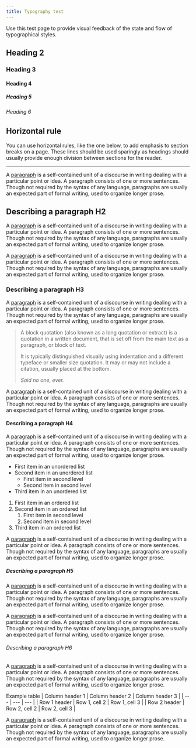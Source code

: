 ```yaml
---
title: Typography test
---
```

Use this test page to provide visual feedback of the state and flow of typographical styles.

Heading 2
---------

### Heading 3

#### Heading 4

##### Heading 5

###### Heading 6

Horizontal rule
---------------

You can use horizontal rules, like the one below, to add emphasis to section breaks on a page. These lines should be used sparingly as headings should usually provide enough division between sections for the reader.

* * * * *

A [paragraph](https://en.wikipedia.org/wiki/Paragraph) is a self-contained unit of a discourse in writing dealing with a particular point or idea. A paragraph consists of one or more sentences. Though not required by the syntax of any language, paragraphs are usually an expected part of formal writing, used to organize longer prose.

Describing a paragraph H2
-------------------------

A [paragraph](https://en.wikipedia.org/wiki/Paragraph) is a self-contained unit of a discourse in writing dealing with a particular point or idea. A paragraph consists of one or more sentences. Though not required by the syntax of any language, paragraphs are usually an expected part of formal writing, used to organize longer prose.

A [paragraph](https://en.wikipedia.org/wiki/Paragraph) is a self-contained unit of a discourse in writing dealing with a particular point or idea. A paragraph consists of one or more sentences. Though not required by the syntax of any language, paragraphs are usually an expected part of formal writing, used to organize longer prose.

### Describing a paragraph H3

A [paragraph](https://en.wikipedia.org/wiki/Paragraph) is a self-contained unit of a discourse in writing dealing with a particular point or idea. A paragraph consists of one or more sentences. Though not required by the syntax of any language, paragraphs are usually an expected part of formal writing, used to organize longer prose.

> A block quotation (also known as a long quotation or extract) is a quotation in a written document, that is set off from the main text as a paragraph, or block of text.
>
> It is typically distinguished visually using indentation and a different typeface or smaller size quotation. It may or may not include a citation, usually placed at the bottom.
>
> *Said no one, ever.*

A [paragraph](https://en.wikipedia.org/wiki/Paragraph) is a self-contained unit of a discourse in writing dealing with a particular point or idea. A paragraph consists of one or more sentences. Though not required by the syntax of any language, paragraphs are usually an expected part of formal writing, used to organize longer prose.

#### Describing a paragraph H4

A [paragraph](https://en.wikipedia.org/wiki/Paragraph) is a self-contained unit of a discourse in writing dealing with a particular point or idea. A paragraph consists of one or more sentences. Though not required by the syntax of any language, paragraphs are usually an expected part of formal writing, used to organize longer prose.

-   First item in an unordered list
-   Second item in an unordered list
    -   First item in second level
    -   Second item in second level
-   Third item in an unordered list

1.  First item in an ordered list
2.  Second item in an ordered list
    1.  First item in second level
    2.  Second item in second level
3.  Third item in an ordered list

A [paragraph](https://en.wikipedia.org/wiki/Paragraph) is a self-contained unit of a discourse in writing dealing with a particular point or idea. A paragraph consists of one or more sentences. Though not required by the syntax of any language, paragraphs are usually an expected part of formal writing, used to organize longer prose.

##### Describing a paragraph H5

A [paragraph](https://en.wikipedia.org/wiki/Paragraph) is a self-contained unit of a discourse in writing dealing with a particular point or idea. A paragraph consists of one or more sentences. Though not required by the syntax of any language, paragraphs are usually an expected part of formal writing, used to organize longer prose.

A [paragraph](https://en.wikipedia.org/wiki/Paragraph) is a self-contained unit of a discourse in writing dealing with a particular point or idea. A paragraph consists of one or more sentences. Though not required by the syntax of any language, paragraphs are usually an expected part of formal writing, used to organize longer prose.

###### Describing a paragraph H6

A [paragraph](https://en.wikipedia.org/wiki/Paragraph) is a self-contained unit of a discourse in writing dealing with a particular point or idea. A paragraph consists of one or more sentences. Though not required by the syntax of any language, paragraphs are usually an expected part of formal writing, used to organize longer prose.

Example table
| Column header 1 | Column header 2 | Column header 3 |
| --- | --- | --- |
| Row 1 header | Row 1, cell 2 | Row 1, cell 3 |
| Row 2 header | Row 2, cell 2 | Row 2, cell 3 |

A [paragraph](https://en.wikipedia.org/wiki/Paragraph) is a self-contained unit of a discourse in writing dealing with a particular point or idea. A paragraph consists of one or more sentences. Though not required by the syntax of any language, paragraphs are usually an expected part of formal writing, used to organize longer prose.